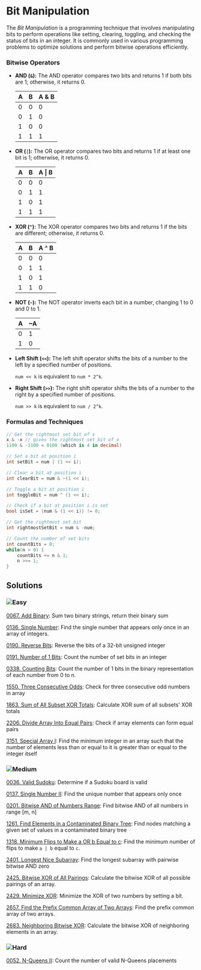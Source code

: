 # Bit Manipulation

The *Bit Manipulation* is a programming technique that involves manipulating bits to perform operations like setting,
clearing, toggling, and checking the status of bits in an integer. It is commonly used in various programming problems
to optimize solutions and perform bitwise operations efficiently.

### Bitwise Operators
- **AND (`&`):** The AND operator compares two bits and returns 1 if both bits are 1; otherwise, it returns 0.
  
    | A | B | A & B |
    |---|---|-------|
    | 0 | 0 |   0   |
    | 0 | 1 |   0   |
    | 1 | 0 |   0   |
    | 1 | 1 |   1   |

- **OR (`|`):** The OR operator compares two bits and returns 1 if at least one bit is 1; otherwise, it returns 0.
  
    | A | B | A \| B |
    |---|---|--------|
    | 0 | 0 |   0    |
    | 0 | 1 |   1    |
    | 1 | 0 |   1    |
    | 1 | 1 |   1    |

- **XOR (`^`):** The XOR operator compares two bits and returns 1 if the bits are different; otherwise, it returns 0.
  
    | A | B | A ^ B |
    |---|---|------|
    | 0 | 0 |   0  |
    | 0 | 1 |   1  |
    | 1 | 0 |   1  |
    | 1 | 1 |   0  |

- **NOT (`~`):** The NOT operator inverts each bit in a number, changing 1 to 0 and 0 to 1.
      
     | A | ~A |
     |---|----|
     | 0 |  1 |
     | 1 |  0 |

- **Left Shift (`<<`):** The left shift operator shifts the bits of a number to the left by a specified number of positions.
      
     `num << k` is equivalent to `num * 2^k`.

- **Right Shift (`>>`):** The right shift operator shifts the bits of a number to the right by a specified number of positions.
      
     `num >> k` is equivalent to `num / 2^k`.

### Formulas and Techniques
```csharp
// Get the rightmost set bit of x
x & -x // gives the rightmost set bit of x 
1100 & -1100 = 0100 (which is 4 in decimal)

// Set a bit at position i
int setBit = num | (1 << i);

// Clear a bit at position i
int clearBit = num & ~(1 << i);

// Toggle a bit at position i
int toggleBit = num ^ (1 << i);

// Check if a bit at position i is set
bool isSet = (num & (1 << i)) != 0;

// Get the rightmost set bit
int rightmostSetBit = num & -num;

// Count the number of set bits
int countBits = 0;
while(n > 0) {
    countBits += n & 1;
    n >>= 1;
}
```

## Solutions

### ![Easy](https://img.shields.io/badge/Easy-46c6c2)

[0067. Add Binary](/Bit%20Manipulation%2F0067.%20Add%20Binary): Sum two binary strings, return their binary sum

[0136. Single Number](https://github.com/vahtyah/LeetCodeSolutions/tree/main/Bit%20Manipulation/0136.%20Single%20Number): Find the single number that appears only once in an array of integers.

[0190. Reverse Bits](/Bit%20Manipulation%2F0190.%20Reverse%20Bits): Reverse the bits of a 32-bit unsigned integer

[0191. Number of 1 Bits](/Bit%20Manipulation%2F0191.%20Number%20of%201%20Bits): Count the number of set bits in an integer

[0338. Counting Bits](https://github.com/vahtyah/LeetCodeSolutions/tree/main/Bit%20Manipulation/0338.%20Counting%20Bits): Count the number of 1 bits in the binary representation of each number from 0 to n.

[1550. Three Consecutive Odds](/Bit%20Manipulation%2F1550.%20Three%20Consecutive%20Odds): Check for three consecutive odd numbers in array

[1863. Sum of All Subset XOR Totals](/Bit%20Manipulation%2F1863.%20Sum%20of%20All%20Subset%20XOR%20Totals): Calculate XOR sum of all subsets' XOR totals

[2206. Divide Array Into Equal Pairs](/Bit%20Manipulation%2F2206.%20Divide%20Array%20Into%20Equal%20Pairs): Check if array elements can form equal pairs

[3151. Special Array I](/Bit%20Manipulation%2F3151.%20Special%20Array%20I): Find the minimum integer in an array such that the number of elements less than or equal to it is greater than or equal to the integer itself

### ![Medium](https://img.shields.io/badge/Medium-fac31d)

[0036. Valid Sudoku](/Bit%20Manipulation%2F0036.%20Valid%20Sudoku): Determine if a Sudoku board is valid

[0137. Single Number II](/Bit%20Manipulation%2F0137.%20Single%20Number%20II): Find the unique number that appears only once

[0201. Bitwise AND of Numbers Range](/Bit%20Manipulation%2F0201.%20Bitwise%20AND%20of%20Numbers%20Range): Find bitwise AND of all numbers in range [m, n]

[1261. Find Elements in a Contaminated Binary Tree](/Bit%20Manipulation%2F1261.%20Find%20Elements%20in%20a%20Contaminated%20Binary%20Tree): Find nodes matching a given set of values in a contaminated binary tree

[1318. Minimum Flips to Make a OR b Equal to c](https://github.com/vahtyah/LeetCodeSolutions/tree/main/Bit%20Manipulation/1318.%20Minimum%20Flips%20to%20Make%20a%20OR%20b%20Equal%20to%20c): Find the minimum number of flips to make `a | b` equal to `c`.

[2401. Longest Nice Subarray](/Bit%20Manipulation%2F2401.%20Longest%20Nice%20Subarray): Find the longest subarray with pairwise bitwise AND zero

[2425. Bitwise XOR of All Pairings](https://github.com/vahtyah/LeetCodeSolutions/tree/main/Bit%20Manipulation/2425.%20Bitwise%20XOR%20of%20All%20Pairings): Calculate the bitwise XOR of all possible pairings of an array.

[2429. Minimize XOR](https://github.com/vahtyah/LeetCodeSolutions/tree/main/Bit%20Manipulation/2429.%20Minimize%20XOR): Minimize the XOR of two numbers by setting a bit.

[2657. Find the Prefix Common Array of Two Arrays](https://github.com/vahtyah/LeetCodeSolutions/tree/main/Bit%20Manipulation/2657.%20Find%20the%20Prefix%20Common%20Array%20of%20Two%20Arrays): Find the prefix common array of two arrays.

[2683. Neighboring Bitwise XOR](https://github.com/vahtyah/LeetCodeSolutions/tree/main/Bit%20Manipulation/2683.%20Neighboring%20Bitwise%20XOR): Calculate the bitwise XOR of neighboring elements in an array.

### ![Hard](https://img.shields.io/badge/Hard-f8615c)

[0052. N-Queens II](/Bit%20Manipulation%2F0052.%20N-Queens%20II): Count the number of valid N-Queens placements
